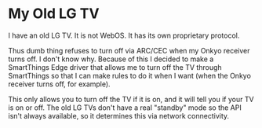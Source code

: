 # My Old LG TV

I have an old LG TV.  It is not WebOS.  It has its own proprietary protocol.

Thus dumb thing refuses to turn off via ARC/CEC when my Onkyo receiver turns off.  I don't know why.  Because of this I decided to make a SmartThings Edge driver that allows me to turn off the TV through SmartThings so that I can make rules to do it when I want (when the Onkyo receiver turns off, for example).  

This only allows you to turn off the TV if it is on, and it will tell you if your TV is on or off.  The old LG TVs don't have a real "standby" mode so the API isn't always available, so it determines this via network connectivity.


